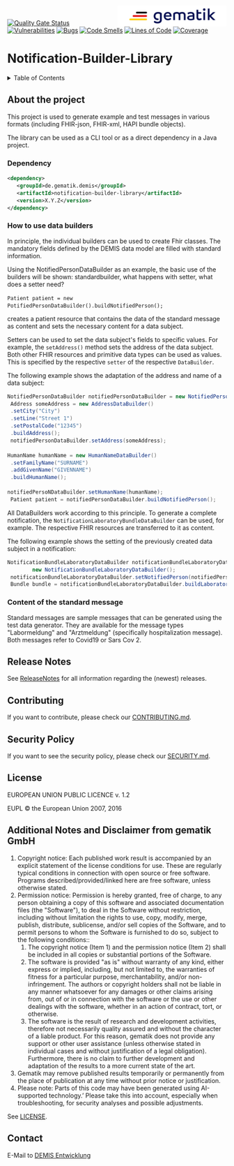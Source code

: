 <img align="right" width="250" height="47" src="media/Gematik_Logo_Flag.png"/> <br/>

[![Quality Gate Status](https://sonar.prod.ccs.gematik.solutions/api/project_badges/measure?project=de.gematik.demis%3Anotification-builder-library&metric=alert_status&token=7eedf2c73af74fbff2f6659750ace3d4498f0aa7)](https://sonar.prod.ccs.gematik.solutions/dashboard?id=de.gematik.demis%3Anotification-builder-library) [![Vulnerabilities](https://sonar.prod.ccs.gematik.solutions/api/project_badges/measure?project=de.gematik.demis%3Anotification-builder-library&metric=vulnerabilities&token=7eedf2c73af74fbff2f6659750ace3d4498f0aa7)](https://sonar.prod.ccs.gematik.solutions/dashboard?id=de.gematik.demis%3Anotification-builder-library) [![Bugs](https://sonar.prod.ccs.gematik.solutions/api/project_badges/measure?project=de.gematik.demis%3Anotification-builder-library&metric=bugs&token=7eedf2c73af74fbff2f6659750ace3d4498f0aa7)](https://sonar.prod.ccs.gematik.solutions/dashboard?id=de.gematik.demis%3Anotification-builder-library) [![Code Smells](https://sonar.prod.ccs.gematik.solutions/api/project_badges/measure?project=de.gematik.demis%3Anotification-builder-library&metric=code_smells&token=7eedf2c73af74fbff2f6659750ace3d4498f0aa7)](https://sonar.prod.ccs.gematik.solutions/dashboard?id=de.gematik.demis%3Anotification-builder-library) [![Lines of Code](https://sonar.prod.ccs.gematik.solutions/api/project_badges/measure?project=de.gematik.demis%3Anotification-builder-library&metric=ncloc&token=7eedf2c73af74fbff2f6659750ace3d4498f0aa7)](https://sonar.prod.ccs.gematik.solutions/dashboard?id=de.gematik.demis%3Anotification-builder-library) [![Coverage](https://sonar.prod.ccs.gematik.solutions/api/project_badges/measure?project=de.gematik.demis%3Anotification-builder-library&metric=coverage&token=7eedf2c73af74fbff2f6659750ace3d4498f0aa7)](https://sonar.prod.ccs.gematik.solutions/dashboard?id=de.gematik.demis%3Anotification-builder-library)
# Notification-Builder-Library

<details>
  <summary>Table of Contents</summary>
  <ol>
    <li>
        <a href="#about-the-project">About the project</a>
        <ul>
            <li><a href="#dependency">Dependency</a></li>
            <li><a href="#how-to-use-data-builders">How to use data builders</a></li>
            <li><a href="#content-of-the-standard-message">Content of the standard message</a></li>
        </ul>
	</li>
    <li><a href="#Content-of-the-standard-message">Content of the standard message</a></li>
    <li><a href="#release-notes">Release Notes</a></li>
    <li><a href="#contributing">Contributing</a></li>
    <li><a href="#security-policy">Security Policy</a></li>
    <li><a href="#license">License</a></li>
    <li><a href="#contact">Contact</a></li>
  </ol>
</details>

## About the project
This project is used to generate example and test messages in various formats (including FHIR-json, FHIR-xml, HAPI bundle objects).

The library can be used as a CLI tool or as a direct dependency in a Java project.

### Dependency

```xml
<dependency>  
   <groupId>de.gematik.demis</groupId>  
   <artifactId>notification-builder-library</artifactId>  
   <version>X.Y.Z</version>  
</dependency>
```

### How to use data builders
In principle, the individual builders can be used to create Fhir classes. The mandatory fields defined by the DEMIS data model are filled with standard information.

Using the NotifiedPersonDataBuilder as an example, the basic use of the builders will be shown: standardbuilder, what happens with setter, what does a setter need?

`Patient patient = new PotifiedPersonDataBuilder().buildNotifiedPerson();` 

creates a patient resource that contains the data of the standard message as content and sets the necessary content for a data subject.

Setters can be used to set the data subject's fields to specific values. For example, the `setAddress()` method sets the address of the data subject. Both other FHIR resources and primitive data types can be used as values. This is specified by the respective `setter` of the respective `DataBuilder`.

The following example shows the adaptation of the address and name of a data subject:
```java 
NotifiedPersonDataBuilder notifiedPersonDataBuilder = new NotifiedPersonDataBuilder();    
 Address someAddress = new AddressDataBuilder()    
 .setCity("City")   
 .setLine("Street 1")   
 .setPostalCode("12345")   
 .buildAddress();  
 notifiedPersonDataBuilder.setAddress(someAddress);

HumanName humanName = new HumanNameDataBuilder()    
 .setFamilyName("SURNAME") 
 .addGivenName("GIVENNAME")
 .buildHumanName();

notifiedPersoNDataBuilder.setHumanName(humanName);    
 Patient patient = notifiedPersonDataBuilder.buildNotifiedPerson(); 
 ```   

All DataBuilders work according to this principle. To generate a complete notification, the `NotificationLaboratoryBundleDataBuilder` can be used, for example. The respective FHIR resources are transferred to it as content.

The following example shows the setting of the previously created data subject in a notification:
```java 
NotificationBundleLaboratoryDataBuilder notificationBundleLaboratoryDataBuilder =     
        new NotificationBundleLaboratoryDataBuilder();    
 notificationBundleLaboratoryDataBuilder.setNotifiedPerson(notifiedPerson);    
 Bundle bundle = notificationBundleLaboratoryDataBuilder.buildLaboratoryBundle(); 
```

### Content of the standard message

Standard messages are sample messages that can be generated using the test data generator. They are available for the message types "Labormeldung" and "Arztmeldung" (specifically hospitalization message). Both messages refer to Covid19 or Sars Cov 2.

## Release Notes

See [ReleaseNotes](ReleaseNotes.md) for all information regarding the (newest) releases.

## Contributing
If you want to contribute, please check our [CONTRIBUTING.md](.github/CONTRIBUTING.md).

## Security Policy
If you want to see the security policy, please check our [SECURITY.md](.github/SECURITY.md).

## License
EUROPEAN UNION PUBLIC LICENCE v. 1.2

EUPL © the European Union 2007, 2016

## Additional Notes and Disclaimer from gematik GmbH

1. Copyright notice: Each published work result is accompanied by an explicit statement of the license conditions for use. These are regularly typical conditions in connection with open source or free software. Programs described/provided/linked here are free software, unless otherwise stated.
2. Permission notice: Permission is hereby granted, free of charge, to any person obtaining a copy of this software and associated documentation files (the "Software"), to deal in the Software without restriction, including without limitation the rights to use, copy, modify, merge, publish, distribute, sublicense, and/or sell copies of the Software, and to permit persons to whom the Software is furnished to do so, subject to the following conditions::
   1. The copyright notice (Item 1) and the permission notice (Item 2) shall be included in all copies or substantial portions of the Software.
   2. The software is provided "as is" without warranty of any kind, either express or implied, including, but not limited to, the warranties of fitness for a particular purpose, merchantability, and/or non-infringement. The authors or copyright holders shall not be liable in any manner whatsoever for any damages or other claims arising from, out of or in connection with the software or the use or other dealings with the software, whether in an action of contract, tort, or otherwise.
   3. The software is the result of research and development activities, therefore not necessarily quality assured and without the character of a liable product. For this reason, gematik does not provide any support or other user assistance (unless otherwise stated in individual cases and without justification of a legal obligation). Furthermore, there is no claim to further development and adaptation of the results to a more current state of the art.
3. Gematik may remove published results temporarily or permanently from the place of publication at any time without prior notice or justification.
4. Please note: Parts of this code may have been generated using AI-supported technology.’ Please take this into account, especially when troubleshooting, for security analyses and possible adjustments.

See [LICENSE](LICENSE.md).

## Contact
E-Mail to [DEMIS Entwicklung](mailto:demis-entwicklung@gematik.de?subject=[GitHub]%20notification-builder-library)